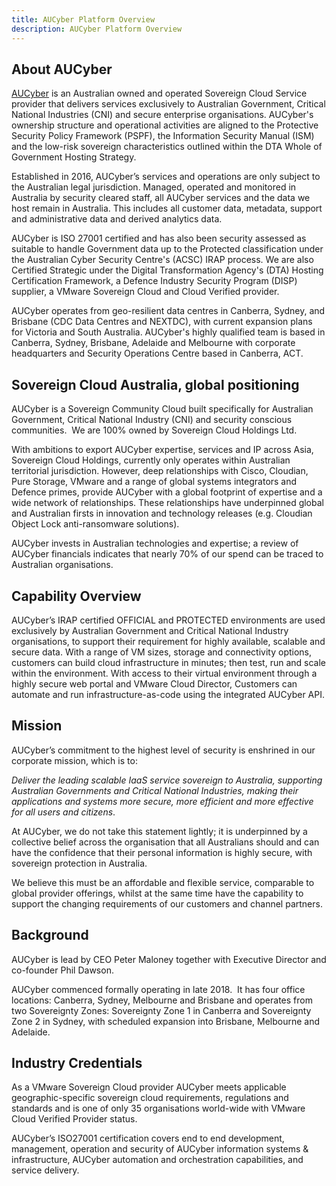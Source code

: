 ```yaml
---
title: AUCyber Platform Overview
description: AUCyber Platform Overview
---
```


## About AUCyber

[AUCyber](https://www.aucyber.com.au/) is an Australian owned and operated Sovereign Cloud Service provider that delivers services exclusively to Australian Government, Critical National Industries (CNI) and secure enterprise organisations. AUCyber's ownership structure and operational activities are aligned to the Protective Security Policy Framework (PSPF), the Information Security Manual (ISM) and the low-risk sovereign characteristics outlined within the DTA Whole of Government Hosting Strategy.

Established in 2016, AUCyber’s services and operations are only subject to the Australian legal jurisdiction. Managed, operated and monitored in Australia by security cleared staff, all AUCyber services and the data we host remain in Australia. This includes all customer data, metadata, support and administrative data and derived analytics data.

AUCyber is ISO 27001 certified and has also been security assessed as suitable to handle Government data up to the Protected classification under the Australian Cyber Security Centre's (ACSC) IRAP process. We are also Certified Strategic under the Digital Transformation Agency's (DTA) Hosting Certification Framework, a Defence Industry Security Program (DISP) supplier, a VMware Sovereign Cloud and Cloud Verified provider.

AUCyber operates from geo-resilient data centres in Canberra, Sydney, and Brisbane (CDC Data Centres and NEXTDC), with current expansion plans for Victoria and South Australia. AUCyber's highly qualified team is based in Canberra, Sydney, Brisbane, Adelaide and Melbourne with corporate headquarters and Security Operations Centre based in Canberra, ACT.

## Sovereign Cloud Australia, global positioning  

AUCyber is a Sovereign Community Cloud built specifically for Australian Government, Critical National Industry (CNI) and security conscious communities.  We are 100% owned by Sovereign Cloud Holdings Ltd.

With ambitions to export AUCyber expertise, services and IP across Asia, Sovereign Cloud Holdings, currently only operates within Australian territorial jurisdiction. However, deep relationships with Cisco, Cloudian, Pure Storage, VMware and a range of global systems integrators and Defence primes, provide AUCyber with a global footprint of expertise and a wide network of relationships. These relationships have underpinned global and Australian firsts in innovation and technology releases (e.g. Cloudian Object Lock anti-ransomware solutions).

AUCyber invests in Australian technologies and expertise; a review of AUCyber financials indicates that nearly 70% of our spend can be traced to Australian organisations.

## Capability Overview

AUCyber’s IRAP certified OFFICIAL and PROTECTED environments are used exclusively by Australian Government and Critical National Industry organisations, to support their requirement for highly available, scalable and secure data. With a range of VM sizes, storage and connectivity options, customers can build cloud infrastructure in minutes; then test, run and scale within the environment. With access to their virtual environment through a highly secure web portal and VMware Cloud Director, Customers can automate and run infrastructure-as-code using the integrated AUCyber API.

## Mission

AUCyber’s commitment to the highest level of security is enshrined in our corporate mission, which is to:

_Deliver the leading scalable IaaS service sovereign to Australia, supporting Australian Governments and Critical National Industries, making their applications and systems more secure, more efficient and more effective for all users and citizens_.

At AUCyber, we do not take this statement lightly; it is underpinned by a collective belief across the organisation that all Australians should and can have the confidence that their personal information is highly secure, with sovereign protection in Australia.

We believe this must be an affordable and flexible service, comparable to global provider offerings, whilst at the same time have the capability to support the changing requirements of our customers and channel partners.

## Background

AUCyber is lead by CEO Peter Maloney together with Executive Director and co-founder Phil Dawson.

AUCyber commenced formally operating in late 2018.  It has four office locations: Canberra, Sydney, Melbourne and Brisbane and operates from two Sovereignty Zones: Sovereignty Zone 1 in Canberra and Sovereignty Zone 2 in Sydney, with scheduled expansion into Brisbane, Melbourne and Adelaide.

## Industry Credentials

As a VMware Sovereign Cloud provider AUCyber meets applicable geographic-specific sovereign cloud requirements, regulations and standards and is one of only 35 organisations world-wide with VMware Cloud Verified Provider status.

AUCyber’s ISO27001 certification covers end to end development, management, operation and security of AUCyber information systems & infrastructure, AUCyber automation and orchestration capabilities, and service delivery.
